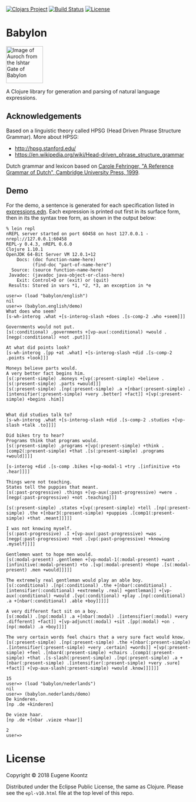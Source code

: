 [![Clojars Project](https://img.shields.io/clojars/v/babylon.svg)](https://clojars.org/babylon)
[![Build Status](https://secure.travis-ci.org/ekoontz/babylon.png?branch=master)](http://travis-ci.org/ekoontz/babylon)
[![License](https://img.shields.io/badge/License-EPL%201.0-red.svg)](https://opensource.org/licenses/EPL-1.0)

# Babylon

<div>
  <a href="https://en.wikipedia.org/wiki/Ishtar_Gate">
    <img alt="Image of Auroch from the Ishtar Gate of Babylon" 
         src="https://www.ancient.eu/uploads/images/738.jpg?v=1485682813" height="100">
  </a>
</div>

A Clojure library for generation and parsing of natural language expressions.

## Acknowledgements

Based on a linguistic theory called HPSG (Head Driven Phrase Structure Grammar). More about HPSG:

- http://hpsg.stanford.edu/
- https://en.wikipedia.org/wiki/Head-driven_phrase_structure_grammar

Dutch grammar and lexicon based on [Carole Fehringer, "A Reference Grammar of Dutch", Cambridge University Press, 1999](https://books.google.nl/books/about/A_Reference_Grammar_of_Dutch.html?id=hXZNkFqILp0C&redir_esc=y). 

## Demo

For the demo, a sentence is generated for each specification listed in
<a href="https://github.com/ekoontz/babylon/blob/master/src/babylon/english/expressions.edn">expressions.edn</a>. 
Each expression is printed out first in its surface form, then in its the syntax tree form, as shown in the output below:


```
% lein repl
nREPL server started on port 60458 on host 127.0.0.1 - nrepl://127.0.0.1:60458
REPL-y 0.4.3, nREPL 0.6.0
Clojure 1.10.1
OpenJDK 64-Bit Server VM 12.0.1+12
    Docs: (doc function-name-here)
          (find-doc "part-of-name-here")
  Source: (source function-name-here)
 Javadoc: (javadoc java-object-or-class-here)
    Exit: Control+D or (exit) or (quit)
 Results: Stored in vars *1, *2, *3, an exception in *e

user=> (load "babylon/english")
nil
user=> (babylon.english/demo)
What does who seem?
[s-wh-interog .what +[s-interog-slash +does .[s-comp-2 .who +seem]]]

Governments would not put.
[s(:conditional) .governments +[vp-aux(:conditional) +would .[negp(:conditional) +not .put]]]

At what did points look?
[s-wh-interog .[pp +at .what] +[s-interog-slash +did .[s-comp-2 .points +look]]]

Moneys believe parts would.
A very better fact begins him.
[s(:present-simple) .moneys +[vp(:present-simple) +believe .[s(:present-simple) .parts +would]]]
[s(:present-simple) .[np(:present-simple) .a +[nbar(:present-simple) .[intensifier(:present-simple) +very .better] +fact]] +[vp(:present-simple) +begins .him]]


What did studies talk to?
[s-wh-interog .what +[s-interog-slash +did .[s-comp-2 .studies +[vp-slash +talk .to]]]]

Did bikes try to hear?
Programs think that programs would.
[s(:present-simple) .programs +[vp(:present-simple) +think .[comp2(:present-simple) +that .[s(:present-simple) .programs +would]]]]

[s-interog +did .[s-comp .bikes +[vp-modal-1 +try .[infinitive +to .hear]]]]

Things were not teaching.
States tell the puppies that meant.
[s(:past-progressive) .things +[vp-aux(:past-progressive) +were .[negp(:past-progressive) +not .teaching]]]

[s(:present-simple) .states +[vp(:present-simple) +tell .[np(:present-simple) .the +[nbar3(:present-simple) +puppies .[comp1(:present-simple) +that .meant]]]]]

I was not knowing myself.
[s(:past-progressive) .I +[vp-aux(:past-progressive) +was .[negp(:past-progressive) +not .[vp(:past-progressive) +knowing .myself]]]]

Gentlemen want to hope men would.
[s(:modal-present) .gentlemen +[vp-modal-1(:modal-present) +want .[infinitive(:modal-present) +to .[vp(:modal-present) +hope .[s(:modal-present) .men +would]]]]]

The extremely real gentleman would play an able boy.
[s(:conditional) .[np(:conditional) .the +[nbar(:conditional) .[intensifier(:conditional) +extremely .real] +gentleman]] +[vp-aux(:conditional) +would .[vp(:conditional) +play .[np(:conditional) .a +[nbar(:conditional) .able +boy]]]]]

A very different fact sit on a boy.
[s(:modal) .[np(:modal) .a +[nbar(:modal) .[intensifier(:modal) +very .different] +fact]] +[vp-adjunct(:modal) +sit .[pp(:modal) +on .[np(:modal) .a +boy]]]]

The very certain words feel chairs that a very sure fact would know.
[s(:present-simple) .[np(:present-simple) .the +[nbar(:present-simple) .[intensifier(:present-simple) +very .certain] +words]] +[vp(:present-simple) +feel .[nbar4(:present-simple) +chairs .[comp1(:present-simple) +that .[s-slash(:present-simple) .[np(:present-simple) .a +[nbar(:present-simple) .[intensifier(:present-simple) +very .sure] +fact]] +[vp-aux-slash(:present-simple) +would .know]]]]]]

15
user=> (load "babylon/nederlands")
nil
user=> (babylon.nederlands/demo)
De kinderen.
[np .de +kinderen]

De vieze haar.
[np .de +[nbar .vieze +haar]]

2
user=>
```

# License

Copyright © 2018 Eugene Koontz

Distributed under the Eclipse Public License, the same as Clojure.
Please see the `epl-v10.html` file at the top level of this repo.

